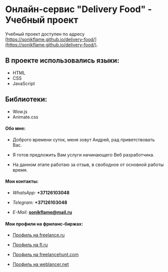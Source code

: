 # Онлайн-сервис "Delivery Food" - Учебный проект

Учебный проект доступен по адресу [https://sonikflame.github.io/delivery-food/](https://sonikflame.github.io/delivery-food/).


## В проекте использовались языки:

* HTML
* CSS
* JavaScript

## Библиотеки:

* Wow.js
* Animate.css


#### Обо мне:

* Доброго времени суток, меня зовут Андрей, рад приветствовать Вас.

* Я готов предложить Вам услуги начинающего Веб разработчика.

* На данном этапе работаю за отзыв, в свободное от основной работы время.

#### Мои контакты:

* *WhatsApp:* **+37126103048**

* *Telegram:* **+37126103048**

* *E-Mail:* **sonikflame@mail.ru**


#### Мои профили на фриланс-биржах:

* [Профиль на freelance.ru](https://freelance.ru/Sonikflame)

* [Профиль на fl.ru](https://www.fl.ru/users/sonikflame1/portfolio/)

* [Профиль на freelancehunt.com](https://freelancehunt.com/freelancer/Sonikflame.html)

* [Профиль на weblancer.net](https://www.weblancer.net/users/Sonikflame/)
